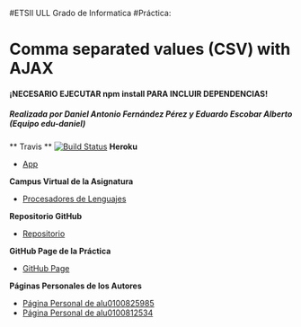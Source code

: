 ﻿#ETSII ULL Grado de Informatica 
#Práctica:

# Comma separated values (CSV) with AJAX

#### **¡NECESARIO EJECUTAR npm install PARA INCLUIR DEPENDENCIAS!**

##### Realizada por Daniel Antonio Fernández Pérez y Eduardo Escobar Alberto (Equipo edu-daniel)

** Travis **
[![Build Status](https://travis-ci.org/alu0100812534/ajax-ecma6-modules-files-edu-daniel.svg?branch=master)](https://travis-ci.org/alu0100812534/ajax-ecma6-modules-files-edu-daniel)
**Heroku**

* [App](https://ajax-ecma6-modules-edu-daniel.herokuapp.com/)

**Campus Virtual de la Asignatura**

* [Procesadores de Lenguajes](https://campusvirtual.ull.es/1516/course/view.php?id=178)

**Repositorio GitHub**

* [Repositorio](https://github.com/alu0100825985/ajax-ecma6-modules-files-edu-daniel/)

**GitHub Page de la Práctica**

* [GitHub Page](http://alu0100825985.github.io/ajax-ecma6-modules-files-edu-daniel/)

**Páginas Personales de los Autores**

* [Página Personal de alu0100825985](http://alu0100825985.github.io./)
* [Página Personal de alu0100812534](http://alu0100812534.github.io./)
